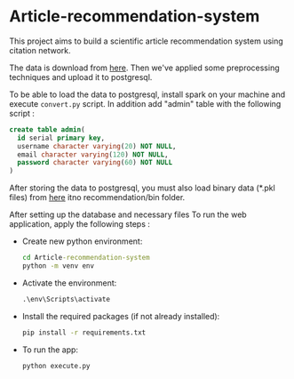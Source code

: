 # Article-recommendation-system

This project aims to build a scientific article recommendation system using citation network.

The data is download from [here](https://www.kaggle.com/datasets/kmader/aminer-academic-citation-dataset). Then we've applied some preprocessing techniques and upload it to postgresql.

To be able to load the data to postgresql, install spark on your machine and execute ```convert.py``` script. In addition add "admin" table with the following script :

```sql
create table admin(
  id serial primary key,
  username character varying(20) NOT NULL,
  email character varying(120) NOT NULL,
  password character varying(60) NOT NULL
)
```

After storing the data to postgresql, you must also load binary data (*.pkl files) from [here](https://www.kaggle.com/code/yassou432/recommendation-system-part-2-2/data) itno recommendation/bin folder.

After setting up the database and necessary files To run the web application, apply the following steps :

- Create new python environment:

  ```cmd
  cd Article-recommendation-system
  python -m venv env
  ```

- Activate the environment:

  ```cmd
  .\env\Scripts\activate
  ```

- Install the required packages (if not already installed):
  
  ```cmd
  pip install -r requirements.txt
  ```

- To run the app:

  ```cmd
  python execute.py
  ```
